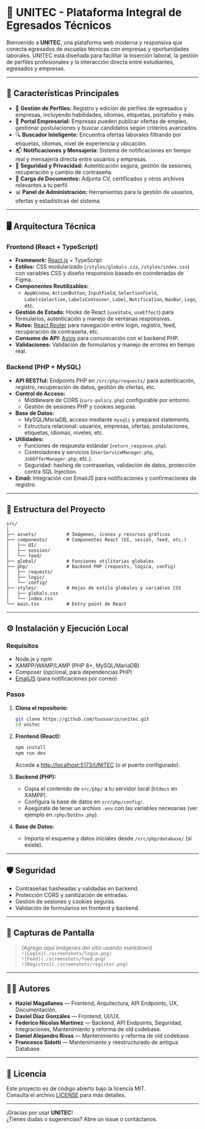 # 🌟 UNITEC - Plataforma Integral de Egresados Técnicos

Bienvenido a **UNITEC**, una plataforma web moderna y responsiva que conecta egresados de escuelas técnicas con empresas y oportunidades laborales. UNITEC está diseñada para facilitar la inserción laboral, la gestión de perfiles profesionales y la interacción directa entre estudiantes, egresados y empresas.

---

## 🚀 Características Principales

- 👤 **Gestión de Perfiles:** Registro y edición de perfiles de egresados y empresas, incluyendo habilidades, idiomas, etiquetas, portafolio y más.
- 🏢 **Portal Empresarial:** Empresas pueden publicar ofertas de empleo, gestionar postulaciones y buscar candidatos según criterios avanzados.
- 🔍 **Buscador Inteligente:** Encuentra ofertas laborales filtrando por etiquetas, idiomas, nivel de experiencia y ubicación.
- 📬 **Notificaciones y Mensajería:** Sistema de notificaciones en tiempo real y mensajería directa entre usuarios y empresas.
- 🔐 **Seguridad y Privacidad:** Autenticación segura, gestión de sesiones, recuperación y cambio de contraseña.
- 📄 **Carga de Documentos:** Adjunta CV, certificados y otros archivos relevantes a tu perfil.
- 📊 **Panel de Administración:** Herramientas para la gestión de usuarios, ofertas y estadísticas del sistema.

---

## 🖥️ Arquitectura Técnica

### Frontend (React + TypeScript)

- **Framework:** [React.js](https://react.dev/) + TypeScript
- **Estilos:** CSS modularizado (`/styles/globals.css`, `/styles/index.css`) con variables CSS y diseño responsivo basado en coordenadas de Figma.
- **Componentes Reutilizables:**  
  - `AppWindow`, `ActionButton`, `InputField`, `SelectionField`, `LabelsSelection`, `LabelsContainer`, `Label`, `Notification`, `NavBar`, `Logo`, etc.
- **Gestión de Estado:** Hooks de React (`useState`, `useEffect`) para formularios, autenticación y manejo de ventanas responsivas.
- **Ruteo:** [React Router](https://reactrouter.com/) para navegación entre login, registro, feed, recuperación de contraseña, etc.
- **Consumo de API:** [Axios](https://axios-http.com/) para comunicación con el backend PHP.
- **Validaciones:** Validación de formularios y manejo de errores en tiempo real.

### Backend (PHP + MySQL)

- **API RESTful:** Endpoints PHP en `/src/php/requests/` para autenticación, registro, recuperación de datos, gestión de ofertas, etc.
- **Control de Acceso:**  
  - Middleware de CORS (`cors-policy.php`) configurable por entorno.
  - Gestión de sesiones PHP y cookies seguras.
- **Base de Datos:**  
  - MySQL/MariaDB, acceso mediante `mysqli` y prepared statements.
  - Estructura relacional: usuarios, empresas, ofertas, postulaciones, etiquetas, idiomas, niveles, etc.
- **Utilidades:**  
  - Funciones de respuesta estándar (`return_response.php`).
  - Controladores y servicios (`UserServiceManager.php`, `JobOfferManager.php`, etc.).
  - Seguridad: hashing de contraseñas, validación de datos, protección contra SQL Injection.
- **Email:** Integración con EmailJS para notificaciones y confirmaciones de registro.

---

## 📂 Estructura del Proyecto

```
src/
│
├── assets/           # Imágenes, íconos y recursos gráficos
├── components/       # Componentes React (UI, sesión, feed, etc.)
│   ├── UI/
│   ├── session/
│   └── feed/
├── global/           # Funciones utilitarias globales
├── php/              # Backend PHP (requests, lógica, config)
│   ├── requests/
│   ├── logic/
│   └── config/
├── styles/           # Hojas de estilo globales y variables CSS
│   ├── globals.css
│   └── index.css
└── main.tsx          # Entry point de React
```

---

## ⚙️ Instalación y Ejecución Local

### Requisitos

- Node.js y npm
- XAMPP/WAMP/LAMP (PHP 8+, MySQL/MariaDB)
- Composer (opcional, para dependencias PHP)
- [EmailJS](https://www.emailjs.com/) (para notificaciones por correo)

### Pasos

1. **Clona el repositorio:**
   ```bash
   git clone https://github.com/tuusuario/unitec.git
   cd unitec
   ```

2. **Frontend (React):**
   ```bash
   npm install
   npm run dev
   ```
   Accede a [http://localhost:5173/UNITEC](http://localhost:5173/UNITEC) (o el puerto configurado).

3. **Backend (PHP):**
   - Copia el contenido de `src/php/` a tu servidor local (`htdocs` en XAMPP).
   - Configura la base de datos en `src/php/config/`.
   - Asegúrate de tener un archivo `.env` con las variables necesarias (ver ejemplo en `/php/DotEnv.php`).

4. **Base de Datos:**
   - Importa el esquema y datos iniciales desde `/src/php/database/` (si existe).

---

## 🛡️ Seguridad

- Contraseñas hasheadas y validadas en backend.
- Protección CORS y sanitización de entradas.
- Gestión de sesiones y cookies seguras.
- Validación de formularios en frontend y backend.

---

## 📸 Capturas de Pantalla

> *(Agrega aquí imágenes del sitio usando markdown)*  
> `![Login](./screenshots/login.png)`  
> `![Feed](./screenshots/feed.png)`  
> `![Registro](./screenshots/register.png)`

---

## 👨‍💻 Autores

- **Haziel Magallanes** — Frontend, Arquitectura, API Endpoints, UX, Documentación.
- **Daviel Díaz Gonzáles** — Frontend, UI/UX.
- **Federico Nicolas Martinez** — Backend, API Endpoints, Seguridad, Integraciones, Mantenimiento y reforma de old codebase.
- **Daniel Alejandro Rivas** — Mantenimiento y reforma de old codebase.
- **Francesco Sidotti** — Mantenimiento y reestructurado de antigua Database.


---

## 📄 Licencia

Este proyecto es de código abierto bajo la licencia MIT.  
Consulta el archivo [LICENSE](./LICENSE) para más detalles.

---

¡Gracias por usar **UNITEC**!  
¿Tienes dudas o sugerencias? Abre un issue o contáctanos.
